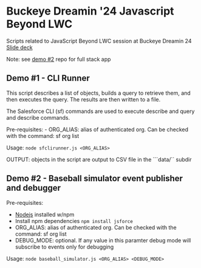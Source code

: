# Buckeye Dreamin '24 Javascript Beyond LWC
Scripts related to JavaScript Beyond LWC session at Buckeye Dreamin 24
[Slide deck](https://github.com/kormco/ek-BD24-js/blob/main/demo-assets/JavaScript%20beyond%20LWC%20-%20Kormos%20-%20Buckeye%20Dreamin%202024.pdf)

Note: see [demo #2](https://github.com/kormco/bd24-demo2) repo for full stack app

## Demo #1 - CLI Runner

  This script describes a list of objects, builds a query to retrieve them, and then executes the query.
    The results are then written to a file.
    
  The Salesforce CLI (sf) commands are used to execute describe and query and describe commands.


  Pre-requisites:
      - ORG_ALIAS: alias of authenticated org. Can be checked with the command: sf org list 

  Usage: ```node sfclirunner.js <ORG_ALIAS>```
  
  OUTPUT: objects in the script are output to CSV file in the ```data/`` subdir
  
## Demo #2 - Baseball simulator event publisher and debugger

Pre-requisites:
  - [Nodejs](https://nodejs.org/en) installed w/npm
  - Install npm dependencies
    ```npm install jsforce```
  - ORG_ALIAS: alias of authenticated org. Can be checked with the command: sf org list
  - DEBUG_MODE: optional. If any value in this paramter debug mode will subscribe to events only for debugging


Usage: ```node baseball_simulator.js <ORG_ALIAS> <DEBUG_MODE>```
  


